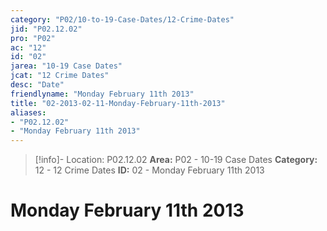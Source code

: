 ```yaml
---
category: "P02/10-to-19-Case-Dates/12-Crime-Dates"
jid: "P02.12.02"
pro: "P02"
ac: "12"
id: "02"
jarea: "10-19 Case Dates"
jcat: "12 Crime Dates"
desc: "Date"
friendlyname: "Monday February 11th 2013"
title: "02-2013-02-11-Monday-February-11th-2013"
aliases: 
- "P02.12.02"
- "Monday February 11th 2013"
---
```

>[!info]- Location: P02.12.02
>**Area:** P02 - 10-19 Case Dates
>**Category:** 12 - 12 Crime Dates
>**ID:** 02 - Monday February 11th 2013

# Monday February 11th 2013
